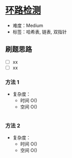 # [环路检测](https://leetcode-cn.com/problems/linked-list-cycle-lcci/)

- 难度：Medium
- 标签：哈希表, 链表, 双指针

## 刷题思路

- [ ] xx
- [ ] xx

### 方法 1

- 复杂度：
    - 时间 O()
    - 空间 O()

``` js

```

### 方法 2

- 复杂度：
    - 时间 O()
    - 空间 O()

``` js

```
